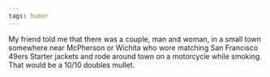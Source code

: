 ```yaml
---
tags: humor
---
```


My friend told me that there was a couple, man and woman, in a small town somewhere near McPherson or Wichita who wore matching San Francisco 49ers Starter jackets and rode around town on a motorcycle while smoking. That would be a 10/10 doubles mullet.